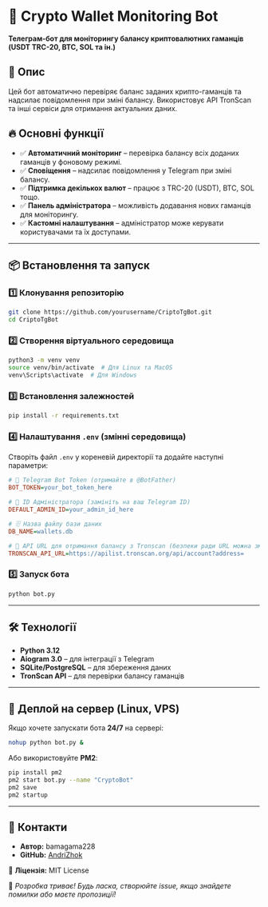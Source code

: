 # 🏦 Crypto Wallet Monitoring Bot

**Телеграм-бот для моніторингу балансу криптовалютних гаманців (USDT TRC-20, BTC, SOL та ін.)**

## 🚀 Опис

Цей бот автоматично перевіряє баланс заданих крипто-гаманців та надсилає повідомлення при зміні балансу. Використовує API TronScan та інші сервіси для отримання актуальних даних.

## 🔥 Основні функції

- ✅ **Автоматичний моніторинг** – перевірка балансу всіх доданих гаманців у фоновому режимі.
- ✅ **Сповіщення** – надсилає повідомлення у Telegram при зміні балансу.
- ✅ **Підтримка декількох валют** – працює з TRC-20 (USDT), BTC, SOL тощо.
- ✅ **Панель адміністратора** – можливість додавання нових гаманців для моніторингу.
- ✅ **Кастомні налаштування** – адміністратор може керувати користувачами та їх доступами.

---

## 📦 Встановлення та запуск

### 1️⃣ Клонування репозиторію

```bash
git clone https://github.com/yourusername/CriptoTgBot.git
cd CriptoTgBot
```

### 2️⃣ Створення віртуального середовища

```bash
python3 -m venv venv
source venv/bin/activate  # Для Linux та MacOS
venv\Scripts\activate  # Для Windows
```

### 3️⃣ Встановлення залежностей

```bash
pip install -r requirements.txt
```

### 4️⃣ Налаштування `.env` (змінні середовища)

Створіть файл `.env` у кореневій директорії та додайте наступні параметри:

```ini
# 🔐 Telegram Bot Token (отримайте в @BotFather)
BOT_TOKEN=your_bot_token_here

# 👑 ID Адміністратора (замініть на ваш Telegram ID)
DEFAULT_ADMIN_ID=your_admin_id_here

# 🗄️ Назва файлу бази даних
DB_NAME=wallets.db

# 🔗 API URL для отримання балансу з Tronscan (безпеки ради URL можна змінювати)
TRONSCAN_API_URL=https://apilist.tronscan.org/api/account?address=
```

### 5️⃣ Запуск бота

```bash
python bot.py
```

---

## 🛠 Технології

- **Python 3.12**
- **Aiogram 3.0** – для інтеграції з Telegram
- **SQLite/PostgreSQL** – для збереження даних
- **TronScan API** – для перевірки балансу гаманців

---

## 🔄 Деплой на сервер (Linux, VPS)

Якщо хочете запускати бота **24/7** на сервері:

```bash
nohup python bot.py &
```

Або використовуйте **PM2**:

```bash
pip install pm2
pm2 start bot.py --name "CryptoBot"
pm2 save
pm2 startup
```

---

## 🤝 Контакти

- **Автор:** bamagama228
- **GitHub:** [AndriZhok](https://github.com/AndriZhok)

🔗 **Ліцензія:** MIT License

🚀 _Розробка триває! Будь ласка, створюйте issue, якщо знайдете помилки або маєте пропозиції!_